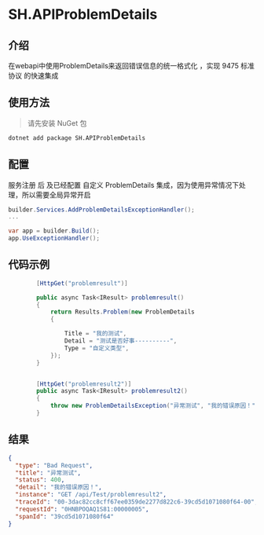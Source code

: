 ﻿# SH.APIProblemDetails 

 
 ## 介绍
 在webapi中使用ProblemDetails来返回错误信息的统一格式化 ，实现 9475 标准协议 的快速集成

## 使用方法 
> 请先安装 NuGet 包
```bash
dotnet add package SH.APIProblemDetails
```

## 配置 
服务注册 后  及已经配置 自定义 ProblemDetails 集成，因为使用异常情况下处理，所以需要全局异常开启

```csharp
builder.Services.AddProblemDetailsExceptionHandler();
...

var app = builder.Build();
app.UseExceptionHandler();


```

## 代码示例
```csharp
        [HttpGet("problemresult")]

        public async Task<IResult> problemresult()
        {
            return Results.Problem(new ProblemDetails
            {

                Title = "我的测试",
                Detail = "测试是否好事----------",
                Type = "自定义类型",
            });
        }


        [HttpGet("problemresult2")]
        public async Task<IResult> problemresult2()
        {
            throw new ProblemDetailsException("异常测试", "我的错误原因！");
        }
```
## 结果
~~~json
{
  "type": "Bad Request",
  "title": "异常测试",
  "status": 400,
  "detail": "我的错误原因！",
  "instance": "GET /api/Test/problemresult2",
  "traceId": "00-3dac82cc8cff67ee0359de2277d822c6-39cd5d1071080f64-00",
  "requestId": "0HNBPOQAQ1S81:00000005",
  "spanId": "39cd5d1071080f64"
}
~~~